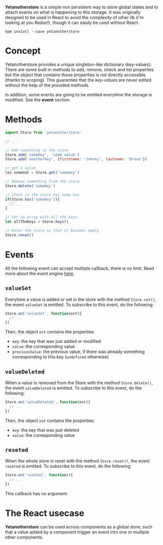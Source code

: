 **Yetanotherstore** is a simple non persistent way to store global states and to attach events on what is happening to this storage. It was originally designed to be used in React to avoid the complexity of other lib (i'm looking at you Redux!), though it can easily be used without React.  

```
npm install --save yetanotherstore
```

# Concept
Yetanotherstore provides a unique singleton-like dictionary (key-values). There are some built in methods to add, remove, check and list properties but the object that contains those properties is not directly accessible (thanks to scoping). This guaranties that the *key-values* are never edited without the help of the provided methods.

In addition, some events are going to be emitted everytime the storage is modified. See the **event** section.

# Methods

```javascript
import Store from 'yetanotherstore'

// ...

// Add something to the store
Store.add('someKey', 'some value')
Store.add('anotherKey', {firstname: 'Johnny', lastname: 'Bravo'})

// get a value
les someVal = Store.get('someKey')

// Remove something from the store
Store.delete('someKey')

// check is the store has some key
if(Store.has('someKey')){
  // ...
}

// Get an array with all the keys
let allTheKeys = Store.keys()

// Reset the store so that it becomes empty
Store.reset()
```


# Events
All the following event can accept multiple callback, there is no limit. Read more about the event engine [here](https://www.npmjs.com/package/@jonathanlurie/eventmanager).

## `valueSet`
Everytime a value is added or set in the store with the method `Store.set()`, the event `valueSet` is emitted. To subscribe to this event, do the following:
```js
Store.on('valueSet', function(evt){
  // ...
})
```

Then, the object `evt` contains the properties:
- `key`: the key that was just added or modified
- `value`: the corresponding value
- `previousValue`: the previous value, if there was already something corresponding to this key (`undefined` otherwise)

## `valueDeleted`
When a value is removed from the Store with the method `Store.delete()`, the event `valueDeleted` is emitted. To subscribe to this event, do the following:
```js
Store.on('valueDeleted', function(evt){
  // ...
})
```

Then, the object `evt` contains the properties:
- `key`: the key that was just deleted
- `value`: the corresponding value

## `reseted`
When the whole store is reset with the method `Store.reset()`, the event `reseted` is emitted. To subscribe to this event, do the following:
```js
Store.on('reseted', function(){
  // ...
})
```
This callback has no argument.

# The React usecase
**Yetanotherstore** can be used across components as a global store, such that a value added by a component trigger an event into one or multiple other components.

